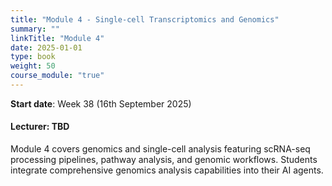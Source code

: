 ```yaml
---
title: "Module 4 - Single-cell Transcriptomics and Genomics"
summary: ""
linkTitle: "Module 4"
date: 2025-01-01
type: book
weight: 50
course_module: "true"
---
```


**Start date**: Week 38 (16th September 2025)

#### Lecturer: TBD

Module 4 covers genomics and single-cell analysis featuring scRNA-seq processing pipelines, pathway analysis, and genomic workflows. Students integrate comprehensive genomics analysis capabilities into their AI agents.
